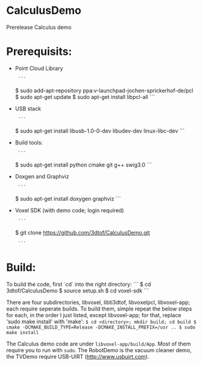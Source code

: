 # CalculusDemo
Prerelease Calculus demo

<h1>Prerequisits:</h1>

* Point Cloud Library

       ```
	$ sudo add-apt-repository ppa:v-launchpad-jochen-sprickerhof-de/pcl
	$ sudo apt-get update
	$ sudo apt-get install libpcl-all
       ```

* USB stack

       ```
	$ sudo apt-get install libusb-1.0-0-dev libudev-dev linux-libc-dev
       ```

* Build tools:

       ```
	$ sudo apt-get install python cmake git g++ swig3.0
       ```

* Doxgen and Graphviz

       ```
	$ sudo apt-get install doxygen graphviz
       ```

* Voxel SDK (with demo code; login required)

       ```
  	$ git clone https://github.com/3dtof/CalculusDemo.git

       ```

<h1>Build:</h1>
To build the code, first `cd` into the right directory:
       ```
  	$ cd 3dtof/CalculusDemo
  	$ source setup.sh
  	$ cd voxel-sdk
       ```
  
There are four subdirectories, libvoxel, libti3dtof, libvoxelpcl, libvoxel-app; each require seperate builds. To build them, simple repeat the below steps for each, in the order I just listed, except libvoxel-app; for that, replace 'sudo make install' with 'make':
       ```
  	$ cd <directory>; mkdir build; cd build
  	$ cmake -DCMAKE_BUILD_TYPE=Release -DCMAKE_INSTALL_PREFIX=/usr ..
  	$ sudo make install
       ```

The Calculus demo code are under `libvoxel-app/build/App`.  Most of them require you to run with `sudo`.  The RobotDemo is the vacuum cleaner demo, the TVDemo require USB-UIRT (http://www.usbuirt.com).
  
